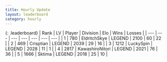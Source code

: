 ```yaml
---
title: Hourly Update
layout: leaderboard
category: hourly
---
```


{: .leaderboard}
| Rank | LV | Player | Division | Elo | Wins | Losses |
| --- | --- | --- | --- | --- | --- | --- |
| <span data-change="0">1</span> | 780 | <span title="ID: 174926">EldritchSkye</span> | LEGEND | <span data-change="14">2100</span> | <span data-change="3">60</span> | <span data-change="0">22</span> |
| <span data-change="0">2</span> | 469 | <span title="ID: 665674">Crisptian</span> | LEGEND | <span data-change="0">2039</span> | <span data-change="0">29</span> | <span data-change="0">16</span> |
| <span data-change="0">3</span> | 1212 | <span title="ID: 498412">LuckySpin</span> | LEGEND | <span data-change="0">2028</span> | <span data-change="0">11</span> | <span data-change="0">1</span> |
| <span data-change="1">4</span> | 2817 | <span title="ID: 164871">KawashiroNitori</span> | LEGEND | <span data-change="5">2021</span> | <span data-change="1">76</span> | <span data-change="0">36</span> |
| <span data-change="-1">5</span> | 1666 | <span title="ID: 353063">Sktima</span> | LEGEND | <span data-change="0">2018</span> | <span data-change="0">25</span> | <span data-change="0">10</span> |